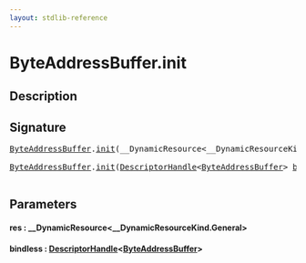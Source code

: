 ```yaml
---
layout: stdlib-reference
---
```


# ByteAddressBuffer\.init

## Description





## Signature 

<pre>
<a href="../index.html" class="code_type">ByteAddressBuffer</a>.<a href=".html">init</a>(__DynamicResource&lt;__DynamicResourceKind.General&gt; <a href=".html#decl-res" class="code_param">res</a>);

<a href="../index.html" class="code_type">ByteAddressBuffer</a>.<a href=".html">init</a>(<a href="../../descriptorhandle-0a/index.html" class="code_type">DescriptorHandle</a>&lt;<a href="../index.html" class="code_type">ByteAddressBuffer</a>&gt; <a href=".html#decl-bindless" class="code_param">bindless</a>);

</pre>

## Parameters

####  <a id="decl-res"></a>res  : \_\_DynamicResource\<\_\_DynamicResourceKind\.General\>
####  <a id="decl-bindless"></a>bindless  : [DescriptorHandle](../../descriptorhandle-0a/index.html)\<[ByteAddressBuffer](../index.html)\>

